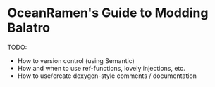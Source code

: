 # OceanRamen's Guide to Modding Balatro

TODO:

- How to version control (using Semantic)
- How and when to use ref-functions, lovely injections, etc.
- How to use/create doxygen-style comments / documentation
